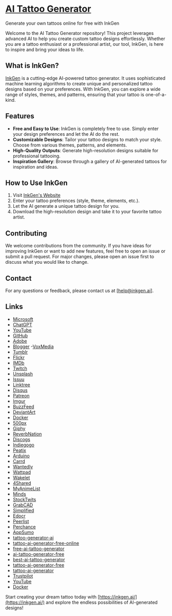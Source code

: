 # [AI Tattoo Generator](https://inkgen.ai/)
Generate your own tattoos online for free with InkGen

Welcome to the AI Tattoo Generator repository! This project leverages advanced AI to help you create custom tattoo designs effortlessly. Whether you are a tattoo enthusiast or a professional artist, our tool, InkGen, is here to inspire and bring your ideas to life.

## What is InkGen?

[InkGen](https://inkgen.ai/) is a cutting-edge AI-powered tattoo generator. It uses sophisticated machine learning algorithms to create unique and personalized tattoo designs based on your preferences. With InkGen, you can explore a wide range of styles, themes, and patterns, ensuring that your tattoo is one-of-a-kind.

## Features

- **Free and Easy to Use**: InkGen is completely free to use. Simply enter your design preferences and let the AI do the rest.
- **Customizable Designs**: Tailor your tattoo designs to match your style. Choose from various themes, patterns, and elements.
- **High-Quality Outputs**: Generate high-resolution designs suitable for professional tattooing.
- **Inspiration Gallery**: Browse through a gallery of AI-generated tattoos for inspiration and ideas.

## How to Use InkGen

1. Visit [InkGen's Website](https://inkgen.ai/)
2. Enter your tattoo preferences (style, theme, elements, etc.).
3. Let the AI generate a unique tattoo design for you.
4. Download the high-resolution design and take it to your favorite tattoo artist.


## Contributing

We welcome contributions from the community. If you have ideas for improving InkGen or want to add new features, feel free to open an issue or submit a pull request. For major changes, please open an issue first to discuss what you would like to change.


## Contact

For any questions or feedback, please contact us at [help@inkgen.ai].

## Links
- [Microsoft](https://answers.microsoft.com/en-us/profile/fb490857-2b6c-469e-b782-c94dc42ba458?activeViewTab=Profile&updated=1)
- [ChatGPT](https://chatgpt.com/g/g-7ItDNVPuH-ai-tattoo-generator)
- [YouTube](https://www.youtube.com/redirect?q=https://inkgen.ai/)
- [GitHub](https://github.com/MattPhelps/ai-tattoo-generator)
- [Adobe](https://edex.adobe.com/community/member/PdXfCYkDo)
- [Blogger](https://www.blogger.com/profile/16300626413900543389)
-[VoxMedia](https://www.voxmedia.com/users/inkgen)
- [Tumblr](https://www.tumblr.com/inkgenai/753652256500531200/ai-tattoo-generator-inkgen)
- [Flickr](https://www.flickr.com/people/200895828@N03/)
- [IMDb](https://www.imdb.com/user/ur183498067/?ref_=nv_usr_prof_2)
- [Twitch](https://www.twitch.tv/inkgenai/about)
- [Unsplash](https://unsplash.com/@inkgen)
- [Issuu](https://issuu.com/inkgen)
- [Linktree](https://linktr.ee/inkgen)
- [Disqus](https://disqus.com/by/disqus_kecwjO3I8u/about/)
- [Patreon](https://www.patreon.com/inkgen/about)
- [Imgur](https://imgur.com/user/InkGen/about)
- [BuzzFeed](https://www.buzzfeed.com/inkgen)
- [DeviantArt](https://www.deviantart.com/inkgenai/about)
- [Docker](https://hub.docker.com/repository/docker/inkgen/tattoo-generator-ai/general)
- [500px](https://500px.com/p/inkgen?view=photos)
- [Giphy](https://giphy.com/channel/InkGen)
- [ReverbNation](https://www.reverbnation.com/inkgen?profile_view_source=header_icon_nav)
- [Discogs](https://www.discogs.com/user/InkGen)
- [Indiegogo](https://www.indiegogo.com/individuals/37908268)
- [Peatix](https://peatix.com/user/22721479/view)
- [Arduino](https://id.arduino.cc/)
- [Carrd](https://aitattoogenerator.carrd.co/)
- [Wantedly](https://www.wantedly.com/id/Inkgen_ai)
- [Wattpad](https://www.wattpad.com/user/InkGenai)
- [Wakelet](https://wakelet.com/@InkGen)
- [4Shared](https://www.4shared.com/u/onl_KluI/help.html)
- [MyAnimeList](https://myanimelist.net/profile/InkGen)
- [Minds](https://www.minds.com/inkgen/)
- [StockTwits](https://stocktwits.com/InkGen)
- [GrabCAD](https://grabcad.com/matt.phelps-5)
- [Simplified](https://app.simplified.com/u/inkgen)
- [Edocr](https://www.edocr.com/user/help2)
- [Peerlist](https://peerlist.io/inkgen/project/inkgen)
- [Perchance](https://perchance.org/inkgen)
- [AppSumo](https://appsumo.com/profile/InkGen/)
- [tattoo-generator-ai](https://perchance.org/tattoo-generator-ai)
- [tattoo-ai-generator-free-online](https://perchance.org/tattoo-ai-generator-free-online)
- [free-ai-tattoo-generator](https://perchance.org/free-ai-tattoo-generator)
- [ai-tattoo-generator-free](https://perchance.org/ai-tattoo-generator-free)
- [best-ai-tattoo-generator](https://perchance.org/best-ai-tattoo-generator)
- [tattoo-ai-generator-free](https://perchance.org/tattoo-ai-generator-free)
- [tattoo-ai-generator](https://perchance.org/tattoo-ai-generator)
- [Trustpilot](https://se.trustpilot.com/review/inkgen.ai)
- [YouTube](https://www.youtube.com/@inkgentattoo)
- [Docker](https://hub.docker.com/u/inkgen)

Start creating your dream tattoo today with [https://inkgen.ai/](https://inkgen.ai/) and explore the endless possibilities of AI-generated designs!

